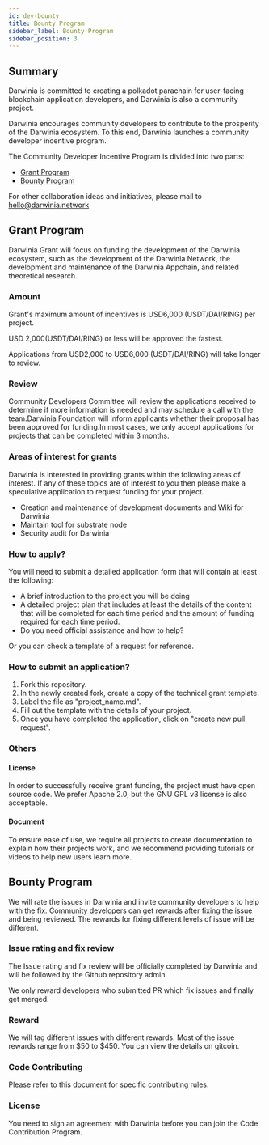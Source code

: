 ```yaml
---
id: dev-bounty
title: Bounty Program
sidebar_label: Bounty Program
sidebar_position: 3
---
```


## Summary

Darwinia is committed to creating a polkadot parachain for user-facing blockchain application developers, and Darwinia is also a community project.

Darwinia encourages community developers to contribute to the prosperity of the Darwinia ecosystem. To this end, Darwinia launches a community developer incentive program.

The Community Developer Incentive Program is divided into two parts:

- [Grant Program](https://github.com/darwinia-network/collaboration/blob/master/grant/README.md)
- [Bounty Program](https://github.com/darwinia-network/collaboration/blob/master/bounty/README.md)

For other collaboration ideas and initiatives, please mail to hello@darwinia.network

## Grant Program

Darwinia Grant will focus on funding the development of the Darwinia ecosystem, such as the development of the Darwinia Network, the development and maintenance of the Darwinia Appchain, and related theoretical research.

### Amount

Grant's maximum amount of incentives is USD6,000 (USDT/DAI/RING) per project.

USD 2,000(USDT/DAI/RING) or less will be approved the fastest.

Applications from USD2,000 to USD6,000 (USDT/DAI/RING) will take longer to review.

### Review

Community Developers Committee will review the applications received to determine if more information is needed and may schedule a call with the team.Darwinia Foundation will inform applicants whether their proposal has been approved for funding.In most cases, we only accept applications for projects that can be completed within 3 months.

### Areas of interest for grants

Darwinia is interested in providing grants within the following areas of interest. If any of these topics are of interest to you then please make a speculative application to request funding for your project.

- Creation and maintenance of development documents and Wiki for Darwinia
- Maintain tool for substrate node
- Security audit for Darwinia

### How to apply?

You will need to submit a detailed application form that will contain at least the following:

- A brief introduction to the project you will be doing
- A detailed project plan that includes at least the details of the content that will be completed for each time period and the amount of funding required for each time period.
- Do you need official assistance and how to help?

Or you can check a template of a request for reference.

### How to submit an application?

1. Fork this repository.
2. In the newly created fork, create a copy of the technical grant template.
3. Label the file as "project_name.md".
4. Fill out the template with the details of your project.
5. Once you have completed the application, click on "create new pull request".

### Others

#### License

In order to successfully receive grant funding, the project must have open source code. We prefer Apache 2.0, but the GNU GPL v3 license is also acceptable.

#### Document

To ensure ease of use, we require all projects to create documentation to explain how their projects work, and we recommend providing tutorials or videos to help new users learn more.

## Bounty Program

We will rate the issues in Darwinia and invite community developers to help with the fix. Community developers can get rewards after fixing the issue and being reviewed. The rewards for fixing different levels of issue will be different.

### Issue rating and fix review

The Issue rating and fix review will be officially completed by Darwinia and will be followed by the Github repository admin.

We only reward developers who submitted PR which fix issues and finally get merged.

### Reward

We will tag different issues with different rewards. Most of the issue rewards range from $50 to $450. You can view the details on gitcoin.

### Code Contributing

Please refer to this document for specific contributing rules.

### License

You need to sign an agreement with Darwinia before you can join the Code Contribution Program.
